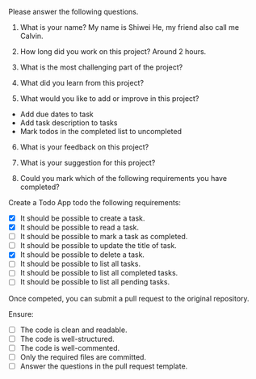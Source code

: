 Please answer the following questions.

1. What is your name?
My name is Shiwei He, my friend also call me Calvin.

2. How long did you work on this project?
Around 2 hours.

3. What is the most challenging part of the project?


4. What did you learn from this project?


5. What would you like to add or improve in this project?
- Add due dates to task
- Add task description to tasks
- Mark todos in the completed list to uncompleted

6. What is your feedback on this project?


7. What is your suggestion for this project?


8. Could you mark which of the following requirements you have completed?

Create a Todo App todo the following requirements:

- [x] It should be possible to create a task.
- [x] It should be possible to read a task.
- [ ] It should be possible to mark a task as completed.
- [ ] It should be possible to update the title of task.
- [X] It should be possible to delete a task.
- [ ] It should be possible to list all tasks.
- [ ] It should be possible to list all completed tasks.
- [ ] It should be possible to list all pending tasks.

Once competed, you can submit a pull request to the original repository.

Ensure:

- [ ] The code is clean and readable.
- [ ] The code is well-structured.
- [ ] The code is well-commented.
- [ ] Only the required files are committed.
- [ ] Answer the questions in the pull request template.